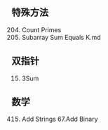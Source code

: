 ## 特殊方法
204. Count Primes
560. Subarray Sum Equals K.md

## 双指针
15. 3Sum

## 数学
415. Add Strings
67.Add Binary

